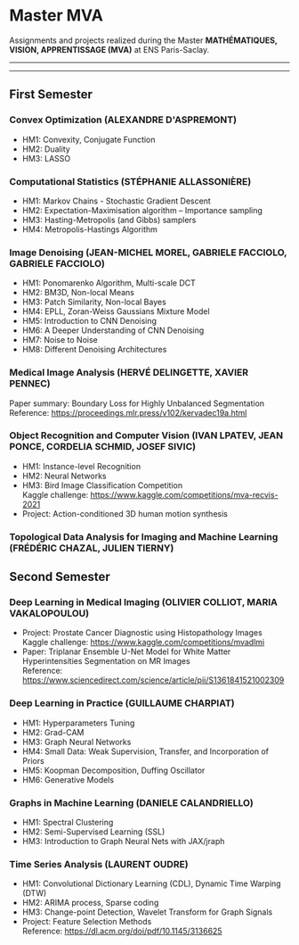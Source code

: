 # Master MVA 
Assignments and projects realized during the Master **MATHÉMATIQUES, VISION, APPRENTISSAGE (MVA)** at ENS Paris-Saclay.

---
---

## First Semester

### Convex Optimization (ALEXANDRE D'ASPREMONT)
* HM1: Convexity, Conjugate Function
* HM2: Duality
* HM3: LASSO

### Computational Statistics (STÉPHANIE ALLASSONIÈRE) 
* HM1: Markov Chains - Stochastic Gradient Descent
* HM2: Expectation-Maximisation algorithm – Importance sampling
* HM3: Hasting-Metropolis (and Gibbs) samplers
* HM4: Metropolis-Hastings Algorithm

### Image Denoising (JEAN-MICHEL MOREL, GABRIELE FACCIOLO, GABRIELE FACCIOLO)
* HM1: Ponomarenko Algorithm, Multi-scale DCT
* HM2: BM3D, Non-local Means
* HM3: Patch Similarity, Non-local Bayes 
* HM4: EPLL, Zoran-Weiss Gaussians Mixture Model 
* HM5: Introduction to CNN Denoising
* HM6: A Deeper Understanding of CNN Denoising
* HM7: Noise to Noise
* HM8: Different Denoising Architectures

### Medical Image Analysis (HERVÉ DELINGETTE, XAVIER PENNEC) 

Paper summary: Boundary Loss for Highly Unbalanced Segmentation <br> 
Reference: https://proceedings.mlr.press/v102/kervadec19a.html

### Object Recognition and Computer Vision (IVAN LPATEV, JEAN PONCE, CORDELIA SCHMID, JOSEF SIVIC) 
* HM1: Instance-level Recognition
* HM2: Neural Networks
* HM3: Bird Image Classification Competition <br> Kaggle challenge: https://www.kaggle.com/competitions/mva-recvis-2021
* Project: Action-conditioned 3D human motion synthesis 

### Topological Data Analysis for Imaging and Machine Learning (FRÉDÉRIC CHAZAL, JULIEN TIERNY)

## Second Semester

### Deep Learning in Medical Imaging (OLIVIER COLLIOT, MARIA VAKALOPOULOU)
* Project: Prostate Cancer Diagnostic using Histopathology Images <br> Kaggle challenge: https://www.kaggle.com/competitions/mvadlmi
* Paper: Triplanar Ensemble U-Net Model for White Matter Hyperintensities Segmentation on MR Images <br> Reference: https://www.sciencedirect.com/science/article/pii/S1361841521002309

### Deep Learning in Practice (GUILLAUME CHARPIAT) 
* HM1: Hyperparameters Tuning
* HM2: Grad-CAM 
* HM3: Graph Neural Networks
* HM4: Small Data: Weak Supervision, Transfer, and Incorporation of Priors
* HM5: Koopman Decomposition, Duffing Oscillator
* HM6: Generative Models

### Graphs in Machine Learning (DANIELE CALANDRIELLO) 
* HM1: Spectral Clustering
* HM2: Semi-Supervised Learning (SSL)
* HM3: Introduction to Graph Neural Nets with JAX/jraph

### Time Series Analysis (LAURENT OUDRE)
* HM1: Convolutional Dictionary Learning (CDL), Dynamic Time Warping (DTW)
* HM2: ARIMA process, Sparse coding
* HM3: Change-point Detection, Wavelet Transform for Graph Signals
* Project: Feature Selection Methods <br> Reference: https://dl.acm.org/doi/pdf/10.1145/3136625



